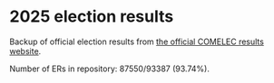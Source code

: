 # 2025 election results

Backup of official election results from [the official COMELEC results website](https://2025electionresults.comelec.gov.ph).



























































Number of ERs in repository: 87550/93387 (93.74%).
